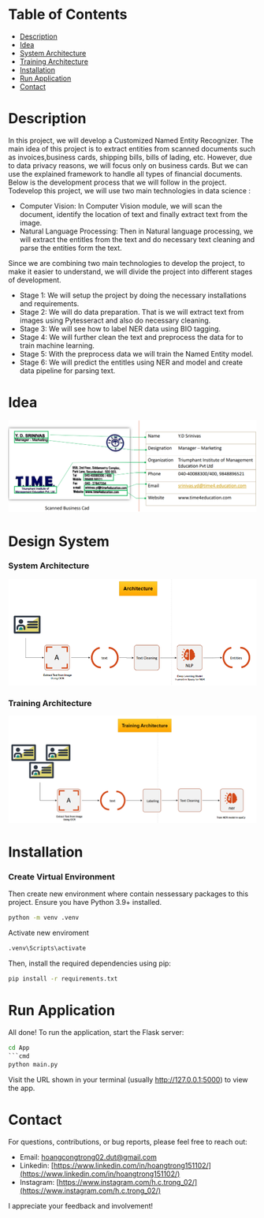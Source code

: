 #    Table of Contents
- [Description](#description)
- [Idea](#idea)
- [System Architecture](#system-architecture)
- [Training Architecture](#training-architecture)
- [Installation](#installation)
- [Run Application](#run-application)
- [Contact](#contact)

# Description
In this project, we will develop a Customized Named Entity Recognizer. The main idea of this project is to extract entities from scanned documents such as invoices,business cards, shipping bills, bills of lading, etc. However, due to data privacy reasons, we will focus only on business cards. But we can use the explained framework to handle all types of financial documents. Below is the development process that we will follow in the project. Todevelop this project, we will use two main technologies in data science :
- Computer Vision: In Computer Vision module, we will scan the document, identify the location of text and finally extract text from the image.
- Natural Language Processing: Then in Natural language processing, we will extract the entitles from the text and do necessary text cleaning and parse the entities form the text.

Since we are combining two main technologies to develop the project, to make it easier to understand, we will divide the project into different stages of development.

- Stage 1: We will setup the project by doing the necessary installations and requirements.
- Stage 2: We will do data preparation. That is we will extract text from images using Pytesseract and also do necessary cleaning.
- Stage 3: We will see how to label NER data using BIO tagging.
- Stage 4: We will further clean the text and preprocess the data for to train machine learning.
- Stage 5: With the preprocess data we will train the Named Entity model.
- Stage 6: We will predict the entitles using NER and model and create data pipeline for parsing
        text.
# Idea
![Idea](./idea.png)
# Design System
### System Architecture
![System Architecture](./architecture.png)
### Training Architecture
![Training Architecture](./training_architecture.png)

# Installation
### Create Virtual Environment
Then create new environment where contain nessessary packages to this project.
Ensure you have Python 3.9+ installed.
```cmd
python -m venv .venv
```
Activate new enviroment
```cmd
.venv\Scripts\activate
```
Then, install the required dependencies using pip:
```cmd
pip install -r requirements.txt
```

# Run Application
All done! To run the application, start the Flask server:
```cmd
cd App
```cmd
python main.py
```
Visit the URL shown in your terminal (usually http://127.0.0.1:5000) to view the app.

# Contact
For questions, contributions, or bug reports, please feel free to reach out:

- Email: [hoangcongtrong02.dut@gmail.com](hoangcongtrong02.dut@gmail.com)
- Linkedin: [https://www.linkedin.com/in/hoangtrong151102/](https://www.linkedin.com/in/hoangtrong151102/)
- Instagram: [https://www.instagram.com/h.c.trong_02/](https://www.instagram.com/h.c.trong_02/)

I appreciate your feedback and involvement!




